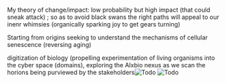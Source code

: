 My theory of change/impact: low probability but high impact (that could sneak attack) ; so as to avoid black swans
the right paths will appeal to our inenr whimsies (organically sparking joy to get gears turning)


Starting from origins seeking to understand the mechanisms of cellular senescence (reversing aging)

digitization of biology (propelling experimentation of living organisms into the cyber space (domains), exploring the AIxbio nexus as we scan the horions being purviewed by the stakeholders![Todo](https://github.com/user-attachments/assets/f2094cce-f4a1-4bc0-b096-e951d2faaff2)
![Todo](https://github.com/user-attachments/assets/2673d362-8f41-4229-80f5-36cb63bbd41b)
